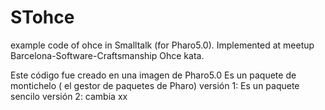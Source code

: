 # STohce
example code of ohce in Smalltalk (for Pharo5.0). Implemented at meetup  Barcelona-Software-Craftsmanship Ohce kata.

Este código fue creado en una imagen de Pharo5.0 
Es un paquete de montichelo ( el gestor de paquetes de Pharo) 
versión 1:
Es un paquete sencilo
versión 2:
cambia xx
